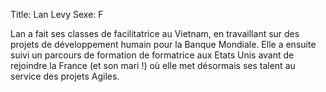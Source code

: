 Title: Lan Levy
Sexe: F

Lan a fait ses classes de facilitatrice au Vietnam, en travaillant sur des projets de développement humain pour la Banque Mondiale.
Elle a ensuite suivi un parcours de formation de formatrice aux Etats Unis avant de rejoindre la France (et son mari !) où elle met désormais ses talent au service des projets Agiles.
